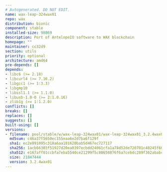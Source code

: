 ```yaml
---
# Autogenerated. DO NOT EDIT.
name: wax-leap-324wax01
repo: wax
distribution: bionic
component: stable
installed-size: 98069
description: Port of AntelopeIO software to WAX blockchain
homepage: ""
maintainer: cc32d9
section: utils
priority: optional
architecture: amd64
pre-depends: []
depends:
- libc6 (>= 2.18)
- libcurl4 (>= 7.16.2)
- libgcc1 (>= 1:3.3)
- libgmp10
- libssl1.1 (>= 1.1.0)
- libusb-1.0-0 (>= 2:1.0.16)
- zlib1g (>= 1:1.2.0)
conflicts: []
breaks: []
replaces: []
suggests: []
built-using: []
versions:
- filename: pool/stable/w/wax-leap-324wax01/wax-leap-324wax01_3.2.4wax01-ubuntu-18.04_amd64.deb
  md5sum: c46a37f5650ec155eaa6e2d7ba6f129f
  sha1: ec2e091095c318a6aa101620bab5d467ec727117
  sha256: 1acb66303f51927d20ea0397ecbdd24061cfa1a78d52de720701c48245f605e7
  sha512: e167aff01ccbfa7eba5540ce21299f5c80659876f6a7cebdc289f362ababc08709501a1d18a650532cdc766b39550e6c48c1518a8b80bc94de58110232431a2f
  size: 21847444
  version: 3.2.4wax01
---
```

